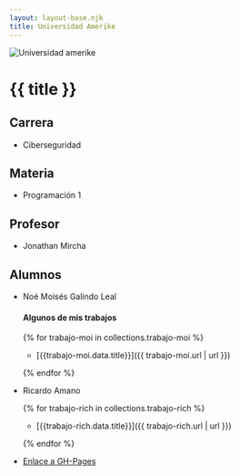 ```yaml
---
layout: layout-base.njk
title: Universidad Amerike
---
```


![Universidad amerike](https://amerike.edu.mx/wp-content/uploads/2023/09/logo-amerike-blanco-1B.png)

# {{ title }}

## Carrera

- Ciberseguridad

## Materia

- Programación 1

## Profesor

- Jonathan Mircha 

## Alumnos

- Noé Moisés Galindo Leal 
    
    #### Algunos de mis trabajos

    {% for trabajo-moi in collections.trabajo-moi %}

    - [{{trabajo-moi.data.title}}]({{ trabajo-moi.url | url }})

    {% endfor %}

- Ricardo Amano

    {% for trabajo-rich in collections.trabajo-rich %}

    - [{{trabajo-rich.data.title}}]({{ trabajo-rich.url | url }})

    {% endfor %}

- [Enlace a GH-Pages](https://ricardoaamano.github.io/practica-12-11ty/)
